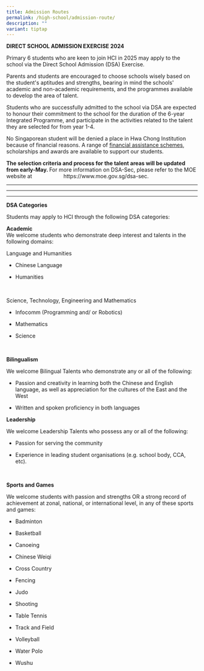 ```yaml
---
title: Admission Routes
permalink: /high-school/admission-route/
description: ""
variant: tiptap
---
```

<p><strong>DIRECT SCHOOL ADMISSION EXERCISE 2024</strong>
</p>
<p>Primary 6 students who are keen to join HCI in 2025 may apply to the school
via the Direct School Admission (DSA) Exercise.</p>
<p>Parents and students are encouraged to choose schools wisely based on
the student's aptitudes and&nbsp;strengths, bearing in mind the schools'
academic and non-academic requirements, and the programmes available to
develop the area of talent.</p>
<p>Students who are successfully admitted to the school via DSA are expected
to honour their commitment to the school for the duration of the 6-year
Integrated Programme, and participate in the activities related to the
talent they are selected for from year 1-4.</p>
<p>No Singaporean student will be denied a place in Hwa Chong Institution
because of financial reasons. A range of&nbsp;<a href="http://www.hci.edu.sg/admissions/high_school/financial-information-highschool#financial-assistance" rel="noopener noreferrer nofollow" target="_blank">financial assistance schemes</a>,
scholarships and awards are available to support our students.</p>
<p><strong>The selection criteria and process for the talent areas will be updated from early-May. </strong>For
more information on DSA-Sec, please refer to the MOE website at&nbsp;&nbsp;&nbsp;&nbsp;&nbsp;&nbsp;&nbsp;&nbsp;&nbsp;&nbsp;&nbsp;&nbsp;&nbsp;&nbsp;&nbsp;&nbsp;&nbsp;&nbsp;&nbsp;
&nbsp;<a rel="noopener noreferrer nofollow" target="_blank">https://www.moe.gov.sg/dsa-sec</a>.</p>
<hr>
<hr>
<hr>
<p><strong>DSA Categories</strong>
</p>
<p>Students may apply to HCI through the following DSA categories:</p>
<p><strong>Academic</strong> 
<br>We welcome students who demonstrate deep interest and talents in the following
domains:</p>
<p>Language and Humanities</p>
<ul data-tight="true" class="tight">
<li>
<p>Chinese Language</p>
</li>
<li>
<p>Humanities</p>
</li>
</ul>
<p>&nbsp;</p>
<p>Science, Technology, Engineering and Mathematics</p>
<ul data-tight="true" class="tight">
<li>
<p>Infocomm (Programming and/ or Robotics)</p>
</li>
<li>
<p>Mathematics</p>
</li>
<li>
<p>Science</p>
</li>
</ul>
<p>&nbsp;</p>
<p><strong>Bilingualism</strong>
</p>
<p>We welcome Bilingual Talents who demonstrate any or all of the following:</p>
<ul data-tight="true" class="tight">
<li>
<p>Passion and creativity in learning both the Chinese and English language,
as well as appreciation for the cultures of the East and the West</p>
</li>
<li>
<p>Written and spoken proficiency in both languages</p>
</li>
</ul>
<p><strong>Leadership</strong>
</p>
<p>We welcome Leadership Talents who possess any or all of the following:</p>
<ul data-tight="true" class="tight">
<li>
<p>Passion for serving the community</p>
</li>
<li>
<p>Experience in leading student organisations (e.g. school body, CCA, etc).</p>
</li>
</ul>
<p>&nbsp;</p>
<p><strong>Sports and Games</strong>
</p>
<p>We welcome students with passion and strengths OR a strong record of achievement
at zonal, national, or international level, in any of these sports and
games:</p>
<ul data-tight="true" class="tight">
<li>
<p>Badminton</p>
</li>
<li>
<p>Basketball</p>
</li>
<li>
<p>Canoeing</p>
</li>
<li>
<p>Chinese Weiqi</p>
</li>
<li>
<p>Cross Country</p>
</li>
<li>
<p>Fencing</p>
</li>
<li>
<p>Judo</p>
</li>
<li>
<p>Shooting</p>
</li>
<li>
<p>Table Tennis</p>
</li>
<li>
<p>Track and Field</p>
</li>
<li>
<p>Volleyball</p>
</li>
<li>
<p>Water Polo</p>
</li>
<li>
<p>Wushu</p>
</li>
</ul>
<p></p>